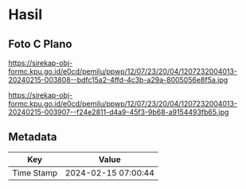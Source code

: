 # Hasil

## Foto C Plano

https://sirekap-obj-formc.kpu.go.id/e0cd/pemilu/ppwp/12/07/23/20/04/1207232004013-20240215-003808--bdfc15a2-4ffd-4c3b-a29a-8005056e8f5a.jpg

https://sirekap-obj-formc.kpu.go.id/e0cd/pemilu/ppwp/12/07/23/20/04/1207232004013-20240215-003907--f24e2811-d4a9-45f3-9b68-a9154493fb65.jpg


## Metadata

| Key        | Value               |
| ---------- | ------------------- |
| Time Stamp | 2024-02-15 07:00:44 |



